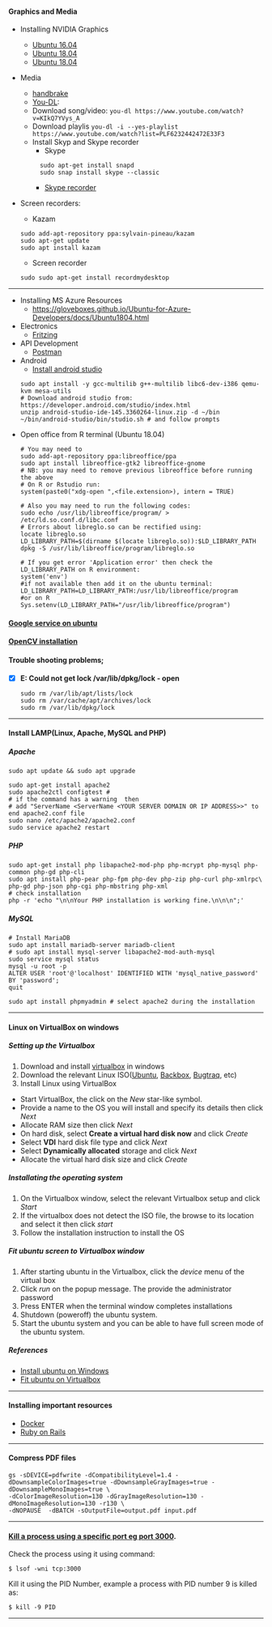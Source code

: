 #### Graphics and Media

* Installing NVIDIA Graphics
  * [Ubuntu 16.04](https://tech.amikelive.com/node-731/how-to-properly-install-nvidia-graphics-driver-on-ubuntu-16-04/)
  * [Ubuntu 18.04](https://medium.com/datadriveninvestor/install-tensorflow-gpu-to-use-nvidia-gpu-on-ubuntu-18-04-do-ai-71b0ce64ebc5)
  * [Ubuntu 18.04](https://linuxconfig.org/how-to-install-the-nvidia-drivers-on-ubuntu-18-04-bionic-beaver-linux)

* Media
  * [handbrake](https://handbrake.fr/)
  * [You-DL](https://rg3.github.io/youtube-dl/):
  * Download song/video: ```you-dl https://www.youtube.com/watch?v=KIkQ7YVys_A```
  * Download playlis ```you-dl -i --yes-playlist https://www.youtube.com/watch?list=PLF6232442472E33F3```
  * Install Skyp and Skype recorder
    * Skype
     ``` 
       sudo apt-get install snapd
       sudo snap install skype --classic
     ```
    * [Skype recorder](http://atdot.ch/scr/download/)
    
* Screen recorders:
  * Kazam
   ```
   sudo add-apt-repository ppa:sylvain-pineau/kazam
   sudo apt-get update
   sudo apt install kazam
   ```
  * Screen recorder
   ```
   sudo sudo apt-get install recordmydesktop 
   ```

---

* Installing MS Azure Resources
  * https://gloveboxes.github.io/Ubuntu-for-Azure-Developers/docs/Ubuntu1804.html
* Electronics
  * [Fritzing](http://fritzing.org/)
* API Development
  * [Postman](https://www.getpostman.com/)
* Android
  * [Install android studio](https://developer.android.com/studio/)
   ``` 
   sudo apt install -y gcc-multilib g++-multilib libc6-dev-i386 qemu-kvm mesa-utils
   # Download android studio from: https://developer.android.com/studio/index.html
   unzip android-studio-ide-145.3360264-linux.zip -d ~/bin
   ~/bin/android-studio/bin/studio.sh # and follow prompts
   ```
* Open office from R terminal (Ubuntu 18.04)
   ```
   # You may need to 
   sudo add-apt-repository ppa:libreoffice/ppa
   sudo apt install libreoffice-gtk2 libreoffice-gnome
   # NB: you may need to remove previous libreoffice before running the above
   # On R or Rstudio run:
   system(paste0("xdg-open ",<file.extension>), intern = TRUE)

   # Also you may need to run the following codes:
   sudo echo /usr/lib/libreoffice/program/ > /etc/ld.so.conf.d/libc.conf
   # Errors about libreglo.so can be rectified using:
   locate libreglo.so 
   LD_LIBRARY_PATH=$(dirname $(locate libreglo.so)):$LD_LIBRARY_PATH 
   dpkg -S /usr/lib/libreoffice/program/libreglo.so

   # If you get error 'Application error' then check the LD_LIBRARY_PATH on R environment:
   system('env')
   #if not available then add it on the ubuntu terminal:
   LD_LIBRARY_PATH=LD_LIBRARY_PATH:/usr/lib/libreoffice/program
   #or on R
   Sys.setenv(LD_LIBRARY_PATH="/usr/lib/libreoffice/program")
   ```
#### [Google service on ubuntu](https://linuxconfig.org/google-drive-on-ubuntu-18-04-bionic-beaver-linux)
#### [OpenCV installation](https://www.pyimagesearch.com/2018/05/28/ubuntu-18-04-how-to-install-opencv/)


#### Trouble shooting problems;
- [x] __E: Could not get lock /var/lib/dpkg/lock - open__
  ```
  sudo rm /var/lib/apt/lists/lock
  sudo rm /var/cache/apt/archives/lock
  sudo rm /var/lib/dpkg/lock
  ```

---

#### Install LAMP(Linux, Apache, MySQL and PHP)
##### Apache
```
sudo apt update && sudo apt upgrade

sudo apt-get install apache2
sudo apache2ctl configtest # 
# if the command has a warning  then 
# add "ServerName <ServerName <YOUR SERVER DOMAIN OR IP ADDRESS>>" to end apache2.conf file
sudo nano /etc/apache2/apache2.conf
sudo service apache2 restart
```
##### PHP
```
sudo apt-get install php libapache2-mod-php php-mcrypt php-mysql php-common php-gd php-cli 
sudo apt install php-pear php-fpm php-dev php-zip php-curl php-xmlrpc\
php-gd php-json php-cgi php-mbstring php-xml 
# check installation
php -r 'echo "\n\nYour PHP installation is working fine.\n\n\n";' 
```
##### MySQL
```
# Install MariaDB
sudo apt install mariadb-server mariadb-client
# sudo apt install mysql-server libapache2-mod-auth-mysql 
sudo service mysql status 
mysql -u root -p
ALTER USER 'root'@'localhost' IDENTIFIED WITH 'mysql_native_password' BY 'password';
quit

sudo apt install phpmyadmin # select apache2 during the installation

```

---

#### Linux on VirtualBox on windows
##### Setting up the Virtualbox
1. Download and install [virtualbox](https://www.virtualbox.org/) in windows
2. Download  the relevant Linux ISO([Ubuntu](https://www.ubuntu.com/), 
[Backbox](https://backbox.org/), [Bugtraq](http://bugtraq-team.com/), etc)
3. Install Linux using VirtualBox
  - Start VirtualBox, the click on the _New_ star-like symbol. 
  - Provide a name to the OS you will install and specify its details then click _Next_
  - Allocate RAM size then click _Next_
  - On hard disk, select __Create a virtual hard disk now__ and click _Create_
  - Select __VDI__ hard disk file type and click _Next_
  - Select __Dynamically allocated__ storage and click _Next_
  - Allocate the virtual hard disk size and click _Create_
  
##### Installating the operating system
1. On the Virtualbox window, select the relevant Virtualbox setup and click _Start_
2. If the virtualbox does not detect the ISO file, the browse to its location and select it then click _start_
3. Follow the installation instruction to install the OS

##### Fit ubuntu screen to Virtualbox window
1. After starting ubuntu in the Virtualbox, click the _device_ menu of the virtual box
2. Click _run_ on the popup message. The provide the administrator password
3. Press ENTER when the terminal window completes installations
4. Shutdown (poweroff) the ubuntu system. 
5. Start the ubuntu system and you can be able to have full screen mode of the ubuntu system.

##### References
* [Install ubuntu on Windows](https://itsfoss.com/install-linux-in-virtualbox/)
* [Fit ubuntu on Virtualbox](https://www.youtube.com/watch?v=RxmGFsaOyks)
---
#### Installing important resources
* [Docker](https://www.digitalocean.com/community/tutorials/how-to-install-and-use-docker-on-ubuntu-18-04)
* [Ruby on Rails](https://www.howtoforge.com/tutorial/ubuntu-ruby-on-rails/)
---
#### Compress PDF files
```
gs -sDEVICE=pdfwrite -dCompatibilityLevel=1.4 -dDownsampleColorImages=true -dDownsampleGrayImages=true -dDownsampleMonoImages=true \
-dColorImageResolution=130 -dGrayImageResolution=130 -dMonoImageResolution=130 -r130 \
-dNOPAUSE  -dBATCH -sOutputFile=output.pdf input.pdf
```
---

#### [Kill a process using a specific port eg port 3000](https://stackoverflow.com/questions/4473229/rails-server-says-port-already-used-how-to-kill-that-process).

Check the process using it using command:
```
$ lsof -wni tcp:3000
```
Kill it using the PID Number, example a process with PID number 9 is killed as:
```
$ kill -9 PID
```
---

